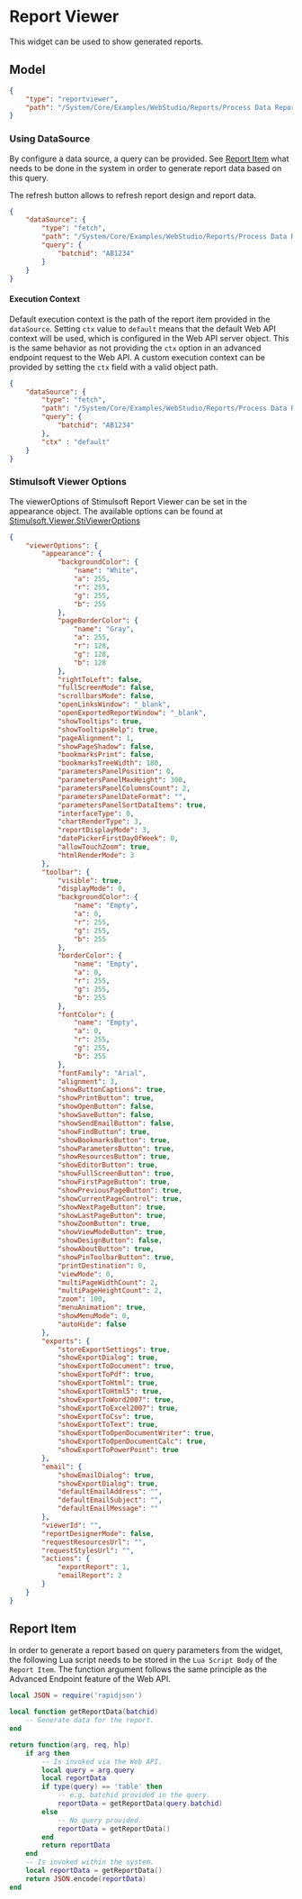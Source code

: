 # Report Viewer

This widget can be used to show generated reports.

## Model

```json
{
    "type": "reportviewer",
    "path": "/System/Core/Examples/WebStudio/Reports/Process Data Report"
}
```

### Using DataSource

By configure a data source, a query can be provided. See [Report Item](#Report-Item) what needs to be done in the system in order to generate report data based on this query.

The refresh button allows to refresh report design and report data.

```json
{
    "dataSource": {
        "type": "fetch",
        "path": "/System/Core/Examples/WebStudio/Reports/Process Data Report",
        "query": {
            "batchid": "AB1234"
        }
    }
}
```

#### Execution Context

Default execution context is the path of the report item provided in the `dataSource`. Setting `ctx` value to `default` means that the default Web API context will be used, which is configured in the Web API server object. This is the same behavior as not providing the `ctx` option in an advanced endpoint request to the Web API. A custom execution context can be provided by setting the `ctx` field with a valid object path. 

```json
{
    "dataSource": {
        "type": "fetch",
        "path": "/System/Core/Examples/WebStudio/Reports/Process Data Report",
        "query": {
            "batchid": "AB1234"
        },
        "ctx" : "default"
    }
}
```

### Stimulsoft Viewer Options

The viewerOptions of Stimulsoft Report Viewer can be set in the appearance object. The available options can be found at [Stimulsoft.Viewer.StiViewerOptions](https://admin.stimulsoft.com/documentation/classreference-js/classes/stimulsoft.viewer.stivieweroptions.html)

```json
{
    "viewerOptions": {
        "appearance": {
            "backgroundColor": {
                "name": "White",
                "a": 255,
                "r": 255,
                "g": 255,
                "b": 255
            },
            "pageBorderColor": {
                "name": "Gray",
                "a": 255,
                "r": 128,
                "g": 128,
                "b": 128
            },
            "rightToLeft": false,
            "fullScreenMode": false,
            "scrollbarsMode": false,
            "openLinksWindow": "_blank",
            "openExportedReportWindow": "_blank",
            "showTooltips": true,
            "showTooltipsHelp": true,
            "pageAlignment": 1,
            "showPageShadow": false,
            "bookmarksPrint": false,
            "bookmarksTreeWidth": 180,
            "parametersPanelPosition": 0,
            "parametersPanelMaxHeight": 300,
            "parametersPanelColumnsCount": 2,
            "parametersPanelDateFormat": "",
            "parametersPanelSortDataItems": true,
            "interfaceType": 0,
            "chartRenderType": 3,
            "reportDisplayMode": 3,
            "datePickerFirstDayOfWeek": 0,
            "allowTouchZoom": true,
            "htmlRenderMode": 3
        },
        "toolbar": {
            "visible": true,
            "displayMode": 0,
            "backgroundColor": {
                "name": "Empty",
                "a": 0,
                "r": 255,
                "g": 255,
                "b": 255
            },
            "borderColor": {
                "name": "Empty",
                "a": 0,
                "r": 255,
                "g": 255,
                "b": 255
            },
            "fontColor": {
                "name": "Empty",
                "a": 0,
                "r": 255,
                "g": 255,
                "b": 255
            },
            "fontFamily": "Arial",
            "alignment": 3,
            "showButtonCaptions": true,
            "showPrintButton": true,
            "showOpenButton": false,
            "showSaveButton": false,
            "showSendEmailButton": false,
            "showFindButton": true,
            "showBookmarksButton": true,
            "showParametersButton": true,
            "showResourcesButton": true,
            "showEditorButton": true,
            "showFullScreenButton": true,
            "showFirstPageButton": true,
            "showPreviousPageButton": true,
            "showCurrentPageControl": true,
            "showNextPageButton": true,
            "showLastPageButton": true,
            "showZoomButton": true,
            "showViewModeButton": true,
            "showDesignButton": false,
            "showAboutButton": true,
            "showPinToolbarButton": true,
            "printDestination": 0,
            "viewMode": 0,
            "multiPageWidthCount": 2,
            "multiPageHeightCount": 2,
            "zoom": 100,
            "menuAnimation": true,
            "showMenuMode": 0,
            "autoHide": false
        },
        "exports": {
            "storeExportSettings": true,
            "showExportDialog": true,
            "showExportToDocument": true,
            "showExportToPdf": true,
            "showExportToHtml": true,
            "showExportToHtml5": true,
            "showExportToWord2007": true,
            "showExportToExcel2007": true,
            "showExportToCsv": true,
            "showExportToText": true,
            "showExportToOpenDocumentWriter": true,
            "showExportToOpenDocumentCalc": true,
            "showExportToPowerPoint": true
        },
        "email": {
            "showEmailDialog": true,
            "showExportDialog": true,
            "defaultEmailAddress": "",
            "defaultEmailSubject": "",
            "defaultEmailMessage": ""
        },
        "viewerId": "",
        "reportDesignerMode": false,
        "requestResourcesUrl": "",
        "requestStylesUrl": "",
        "actions": {
            "exportReport": 1,
            "emailReport": 2
        }
    }
}
```

## Report Item

In order to generate a report based on query parameters from the widget, the following Lua script needs to be stored in the `Lua Script Body` of the `Report Item`. The function argument follows the same principle as the Advanced Endpoint feature of the Web API.

```lua
local JSON = require('rapidjson')

local function getReportData(batchid)
    -- Generate data for the report.
end

return function(arg, req, hlp)
    if arg then
        -- Is invoked via the Web API.
        local query = arg.query
        local reportData
        if type(query) == 'table' then
            -- e.g. batchid provided in the query.
            reportData = getReportData(query.batchid)
        else
            -- No query provided.
            reportData = getReportData()
        end
        return reportData
    end
    -- Is invoked within the system.
    local reportData = getReportData()
    return JSON.encode(reportData)
end
```
